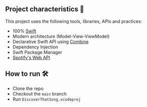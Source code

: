 Project characteristics 🚀
-------
This project uses the following tools, libraries, APIs and practices:

* 100% [Swift](https://swift.org/)
* Modern architecture (Model-View-ViewModel)
* Declarative Swift API using [Combine](https://developer.apple.com/documentation/combine)
* Dependency Injection
* Swift Package Manager
* [Spotify's Web API](https://developer.spotify.com/documentation/web-api/reference/)

How to run 🛠
-------
* Clone the repo
* Checkout the `main` branch
* Run `DiscoverThatSong.xcodeproj`
